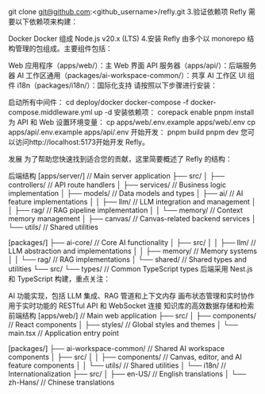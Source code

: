 git clone git@github.com:<github_username>/refly.git
3.验证依赖项
Refly 需要以下依赖项来构建：

Docker
Docker 组成
Node.js v20.x (LTS)
4.安装
Refly 由多个以 monorepo 结构管理的包组成。主要组件包括：

Web 应用程序（apps/web/）：主 Web 界面
API 服务器（apps/api/）：后端服务器
AI 工作区通用（packages/ai-workspace-common/）：共享 AI 工作区 UI 组件
i18n（packages/i18n/）：国际化支持
请按照以下步骤进行安装：

启动所有中间件：
cd deploy/docker
docker-compose -f docker-compose.middleware.yml up -d
安装依赖项：
corepack enable
pnpm install
为 API 和 Web 设置环境变量：
cp apps/web/.env.example apps/web/.env
cp apps/api/.env.example apps/api/.env
开始开发：
pnpm build
pnpm dev
您可以访问http://localhost:5173开始开发 Refly。

发展
为了帮助您快速找到适合您的贡献，这里简要概述了 Refly 的结构：

后端结构
[apps/server/]             // Main server application
├── src/
│   ├── controllers/      // API route handlers
│   ├── services/        // Business logic implementation
│   ├── models/          // Data models and types
│   ├── ai/              // AI feature implementations
│   │   ├── llm/        // LLM integration and management
│   │   ├── rag/        // RAG pipeline implementation
│   │   └── memory/     // Context memory management
│   ├── canvas/         // Canvas-related backend services
│   └── utils/          // Shared utilities

[packages/]
├── ai-core/            // Core AI functionality
│   ├── src/
│   │   ├── llm/       // LLM abstraction and implementations
│   │   ├── memory/    // Memory systems
│   │   └── rag/       // RAG implementations
│
└── shared/            // Shared types and utilities
    └── src/
        └── types/     // Common TypeScript types
后端采用 Nest.js 和 TypeScript 构建，重点关注：

AI 功能实现，包括 LLM 集成、RAG 管道和上下文内存
画布状态管理和实时协作
用于实时功能的 RESTful API 和 WebSocket 连接
知识库的高效数据存储和检索
前端结构
[apps/web/]                 // Main web application
├── src/
│   ├── components/         // React components
│   ├── styles/            // Global styles and themes
│   └── main.tsx           // Application entry point

[packages/]
├── ai-workspace-common/   // Shared AI workspace components
│   ├── src/
│   │   ├── components/    // Canvas, editor, and AI feature components
│   │   └── utils/        // Shared utilities
│
└── i18n/                 // Internationalization
    ├── src/
    │   ├── en-US/        // English translations
    │   └── zh-Hans/      // Chinese translations
